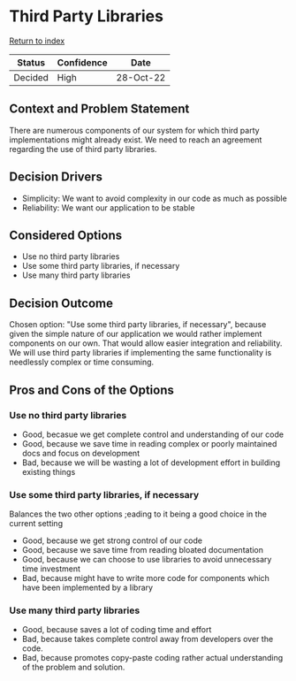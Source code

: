 # Third Party Libraries

[Return to index](https://cse210-group5.github.io/cse210-fa22-ucsd-group5/decisions/)

|  Status  | Confidence |   Date    |
| -------- | ---------- | --------- |
| Decided |    High    | 28-Oct-22 |

## Context and Problem Statement

There are numerous components of our system for which third party implementations might already exist. We need to reach an agreement regarding the use of third party libraries. 

<!-- This is an optional element. Feel free to remove. -->
## Decision Drivers

* Simplicity: We want to avoid complexity in our code as much as possible
* Reliability: We want our application to be stable

## Considered Options

* Use no third party libraries
* Use some third party libraries, if necessary
* Use many third party libraries

## Decision Outcome

Chosen option: "Use some third party libraries, if necessary", because given the simple nature of our application we would rather implement components on our own. That would allow easier integration and reliability. We will use third party libraries if implementing the same functionality is needlessly complex or time consuming.

<!-- This is an optional element. Feel free to remove. -->
## Pros and Cons of the Options

### Use no third party libraries

<!-- This is an optional element. Feel free to remove. -->
<!-- {example | description | pointer to more information | …} -->

* Good, becasue we get complete control and understanding of our code
* Good, because we save time in reading complex or poorly maintained docs and focus on development
* Bad, because we will be wasting a lot of development effort in building existing things

### Use some third party libraries, if necessary

Balances the two other options ;eading to it being a good choice in the current setting

* Good, because we get strong control of our code
* Good, because we save time from reading bloated documentation
* Good, because we can choose to use libraries to avoid unnecessary time investment
* Bad, because might have to write more code for components which have been implemented by a library

### Use many third party libraries

* Good, because saves a lot of coding time and effort
* Bad, because takes complete control away from developers over the code.
* Bad, because promotes copy-paste coding rather actual understanding of the problem and solution.
